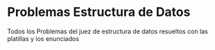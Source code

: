 # Problemas Estructura de Datos
Todos los Problemas del juez de estructura de datos resueltos con las platillas y los enunciados
